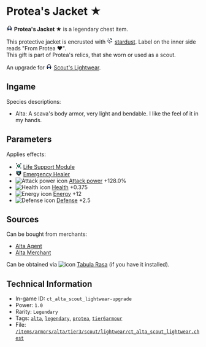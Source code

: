# Protea's Jacket ★

<img src="https://raw.githubusercontent.com/Ceterai/Enternia/main/items/armors/alta/tier3/scout/lightwear/icon.png" alt="Protea's Jacket ★ icon" loading="lazy" height="16px" width="auto" /> **Protea's Jacket ★** is a legendary chest item.

This protective jacket is encrusted with <img src="https://raw.githubusercontent.com/Ceterai/Enternia/main/items/generic/crafting/ct_stardust.png" alt="Stardust icon" loading="lazy" height="16px" width="auto" /> [stardust](https://ceterai.github.io/MyEnternia/Wiki/Stardust). Label on the inner side reads "From Protea ❤".  
This gift is part of Protea's relics, that she worn or used as a scout.

An upgrade for <img src="https://raw.githubusercontent.com/Ceterai/Enternia/main/items/armors/alta/tier3/scout/lightwear/icon.png" alt="Scout's Lightwear icon" loading="lazy" height="16px" width="auto" /> [Scout's Lightwear](https://ceterai.github.io/MyEnternia/Wiki/Scout'sLightwear).

## Ingame

Species descriptions:

- Alta: A scava's body armor, very light and bendable. I like the feel of it in my hands.

## Parameters

Applies effects:

- <img src="https://raw.githubusercontent.com/Ceterai/Enternia/main/stats/effects/ct_heal/ct_life_support_module.png" alt="Life Support Module icon" loading="lazy" height="16px" width="auto" /> [Life Support Module](https://ceterai.github.io/MyEnternia/Wiki/LifeSupportModule)
- <img src="https://raw.githubusercontent.com/Ceterai/Enternia/main/stats/effects/ct_autoeffect/ct_emergency_healer.png" alt="Emergency Healer icon" loading="lazy" height="16px" width="auto" /> [Emergency Healer](https://ceterai.github.io/MyEnternia/Wiki/EmergencyHealer)
- <img src="https://starbounder.org/mediawiki/images/d/d0/Power_Icon.png" alt="Attack power icon" loading="lazy" height="15px" width="15px" /> [Attack power](https://starbounder.org/Attack_power) +128.0%
- <img src="https://starbounder.org/mediawiki/images/4/44/Health_Icon.png" alt="Health icon" loading="lazy" height="15px" width="15px" /> [Health](https://starbounder.org/Health) +0.375
- <img src="https://starbounder.org/mediawiki/images/a/a3/Energy_Icon.png" alt="Energy icon" loading="lazy" height="15px" width="15px" /> [Energy](https://starbounder.org/Energy) +12
- <img src="https://starbounder.org/mediawiki/images/c/c8/Armor_Icon.png" alt="Defense icon" loading="lazy" height="15px" width="15px" /> [Defense](https://starbounder.org/Defense) +2.5

## Sources

Can be bought from merchants:

- [Alta Agent](https://ceterai.github.io/MyEnternia/Wiki/AltaAgent)
- [Alta Merchant](https://ceterai.github.io/MyEnternia/Wiki/AltaMerchant)

Can be obtained via <img src="https://steamuserimages-a.akamaihd.net/ugc/263843960696222713/3EC9A7C005541F7D577EBCB8C5736B4EFC9973D6/" alt="icon" width="8" height="12"/> [Tabula Rasa](https://community.playstarbound.com/resources/the-tabula-rasa.3222/) (if you have it installed).

## Technical Information

- In-game ID: `ct_alta_scout_lightwear-upgrade`
- Power: `1.0`
- Rarity: `Legendary`
- Tags: [`alta`](https://ceterai.github.io/MyEnternia/Wiki/Tags/Alta), [`legendary`](https://ceterai.github.io/MyEnternia/Wiki/Tags/Legendary), [`protea`](https://ceterai.github.io/MyEnternia/Wiki/Tags/Protea), [`tier6armour`](https://ceterai.github.io/MyEnternia/Wiki/Tags/Tier6Armour)
- File: [`/items/armors/alta/tier3/scout/lightwear/ct_alta_scout_lightwear.chest`](https://github.com/Ceterai/Enternia/blob/main/items/armors/alta/tier3/scout/lightwear/ct_alta_scout_lightwear.chest)
